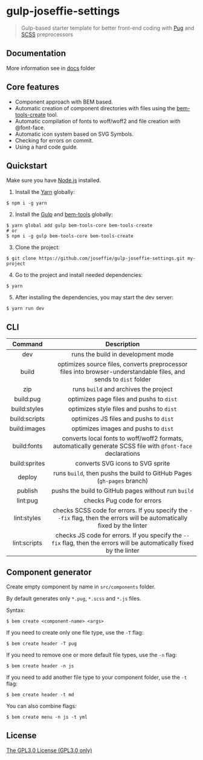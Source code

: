 # gulp-joseffie-settings

> Gulp-based starter template for better front-end coding with [Pug](https://pugjs.org/) and [SCSS](https://sass-lang.com/guide) preprocessors

## Documentation

More information see in [docs](./docs/) folder

## Core features

- Component approach with BEM based.
- Automatic creation of component directories with files using the [bem-tools-create](https://github.com/bem-tools/bem-tools-create) tool.
- Automatic compilation of fonts to woff/woff2 and file creation with @font-face.
- Automatic icon system based on SVG Symbols.
- Checking for errors on commit.
- Using a hard code guide.

## Quickstart

Make sure you have [Node.js](https://nodejs.org/en/) installed.

1. Install the [Yarn](https://yarnpkg.com/) globally:

```console
$ npm i -g yarn
```

2. Install the [Gulp](https://gulpjs.com/) and [bem-tools](https://en.bem.info/) globally:

```console
$ yarn global add gulp bem-tools-core bem-tools-create
# or
$ npm i -g gulp bem-tools-core bem-tools-create
```

3. Clone the project:

```console
$ git clone https://github.com/joseffie/gulp-joseffie-settings.git my-project
```

4. Go to the project and install needed dependencies:

```console
$ yarn
```

5. After installing the dependencies, you may start the dev server:

```console
$ yarn run dev
```

## CLI

|    Command    |                                                       Description                                                       |
| :-----------: | :---------------------------------------------------------------------------------------------------------------------: |
|      dev      |                                           runs the build in development mode                                            |
|     build     |    optimizes source files, converts preprocessor files into browser-understandable files, and sends to `dist` folder    |
|      zip      |                                          runs `build` and archives the project                                          |
|   build:pug   |                                        optimizes page files and pushs to `dist`                                         |
| build:styles  |                                        optimizes style files and pushs to `dist`                                        |
| build:scripts |                                         optimizes JS files and pushs to `dist`                                          |
| build:images  |                                          optimizes images and pushs to `dist`                                           |
|  build:fonts  |       converts local fonts to woff/woff2 formats, automatically generate SCSS file with `@font-face` declarations       |
| build:sprites |                                            converts SVG icons to SVG sprite                                             |
|    deploy     |                         runs `build`, then pushs the build to GitHub Pages (`gh-pages` branch)                          |
|    publish    |                                   pushs the build to GitHub pages without run `build`                                   |
|   lint:pug    |                                               checks Pug code for errors                                                |
|  lint:styles  | checks SCSS code for errors. If you specify the `--fix` flag, then the errors will be automatically fixed by the linter |
| lint:scripts  |  checks JS code for errors. If you specify the `--fix` flag, then the errors will be automatically fixed by the linter  |

## Component generator

Create empty component by name in `src/components` folder.

By default generates only `*.pug`, `*.scss` and `*.js` files.

Syntax:

```console
$ bem create <component-name> <args>
```

If you need to create only one file type, use the `-T` flag:

```console
$ bem create header -T pug
```

If you need to remove one or more default file types, use the `-n` flag:

```console
$ bem create header -n js
```

If you need to add another file type to your component folder, use the `-t` flag:

```console
$ bem create header -t md
```

You can also combine flags:

```console
$ bem create menu -n js -t yml
```

## License

[The GPL3.0 License (GPL3.0 only)](./LICENSE)
